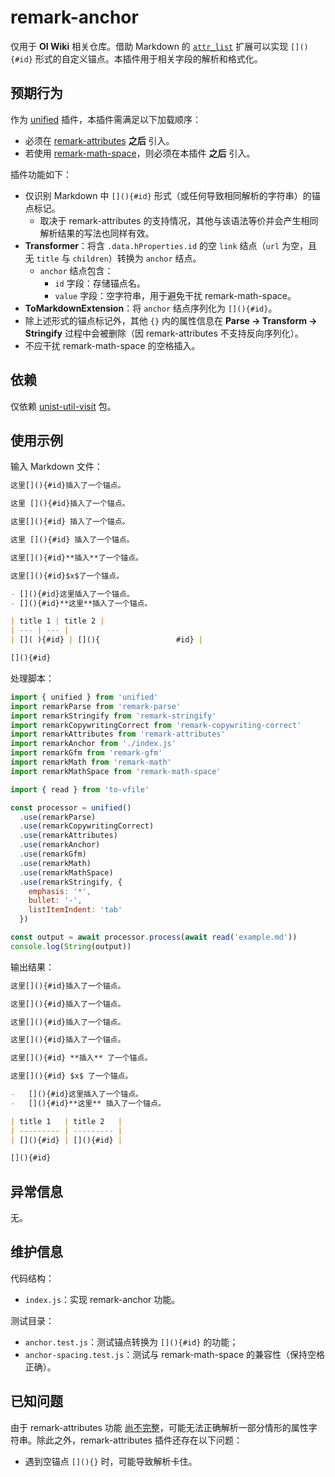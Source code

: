 # remark-anchor

仅用于 **OI Wiki** 相关仓库。借助 Markdown 的 [`attr_list`](https://python-markdown.github.io/extensions/attr_list/) 扩展可以实现 `[](){#id}` 形式的自定义锚点。本插件用于相关字段的解析和格式化。

## 预期行为

作为 [unified](https://github.com/unifiedjs/unified) 插件，本插件需满足以下加载顺序：

-   必须在 [remark-attributes](https://github.com/manuelmeister/remark-attributes) **之后** 引入。
-   若使用 [remark-math-space](https://github.com/OI-wiki/remark-math-space)，则必须在本插件 **之后** 引入。

插件功能如下：

-   仅识别 Markdown 中 `[](){#id}` 形式（或任何导致相同解析的字符串）的锚点标记。
    -   取决于 remark-attributes 的支持情况，其他与该语法等价并会产生相同解析结果的写法也同样有效。
-   **Transformer**：将含 `.data.hProperties.id` 的空 `link` 结点（`url` 为空，且无 `title` 与 `children`）转换为 `anchor` 结点。
    -   `anchor` 结点包含：
        -   `id` 字段：存储锚点名。
        -   `value` 字段：空字符串，用于避免干扰 remark-math-space。
-   **ToMarkdownExtension**：将 `anchor` 结点序列化为 `[](){#id}`。
-   除上述形式的锚点标记外，其他 `{}` 内的属性信息在 **Parse → Transform → Stringify** 过程中会被删除（因 remark-attributes 不支持反向序列化）。
-   不应干扰 remark-math-space 的空格插入。

## 依赖

仅依赖 [unist-util-visit](https://github.com/syntax-tree/unist-util-visit) 包。

## 使用示例

输入 Markdown 文件：

```md
这里[](){#id}插入了一个锚点。

这里 [](){#id}插入了一个锚点。

这里[](){#id} 插入了一个锚点。

这里 [](){#id} 插入了一个锚点。

这里[](){#id}**插入**了一个锚点。

这里[](){#id}$x$了一个锚点。

- [](){#id}这里插入了一个锚点。
- [](){#id}**这里**插入了一个锚点。

| title 1 | title 2 |
| --- | --- |
| []( ){#id} | [](){                 #id} |

[](){#id}
```

处理脚本：

```js
import { unified } from 'unified'
import remarkParse from 'remark-parse'
import remarkStringify from 'remark-stringify'
import remarkCopywritingCorrect from 'remark-copywriting-correct'
import remarkAttributes from 'remark-attributes'
import remarkAnchor from './index.js'
import remarkGfm from 'remark-gfm'
import remarkMath from 'remark-math'
import remarkMathSpace from 'remark-math-space'

import { read } from 'to-vfile'

const processor = unified()
  .use(remarkParse)
  .use(remarkCopywritingCorrect)
  .use(remarkAttributes)
  .use(remarkAnchor)
  .use(remarkGfm)
  .use(remarkMath)
  .use(remarkMathSpace)
  .use(remarkStringify, {
    emphasis: '*',
    bullet: '-',
    listItemIndent: 'tab'
  })

const output = await processor.process(await read('example.md'))
console.log(String(output))
```

输出结果：

```md
这里[](){#id}插入了一个锚点。

这里[](){#id}插入了一个锚点。

这里[](){#id}插入了一个锚点。

这里[](){#id}插入了一个锚点。

这里[](){#id} **插入** 了一个锚点。

这里[](){#id} $x$ 了一个锚点。

-   [](){#id}这里插入了一个锚点。
-   [](){#id}**这里** 插入了一个锚点。

| title 1   | title 2   |
| --------- | --------- |
| [](){#id} | [](){#id} |

[](){#id}
```

## 异常信息

无。

## 维护信息

代码结构：

-   `index.js`：实现 remark-anchor 功能。

测试目录：

-   `anchor.test.js`：测试锚点转换为 `[](){#id}` 的功能；
-   `anchor-spacing.test.js`：测试与 remark-math-space 的兼容性（保持空格正确）。

## 已知问题

由于 remark-attributes 功能 [尚不完整](https://github.com/manuelmeister/remark-attributes/blob/main/test/index.ts)，可能无法正确解析一部分情形的属性字符串。除此之外，remark-attributes 插件还存在以下问题：

-   遇到空锚点 `[](){}` 时，可能导致解析卡住。

